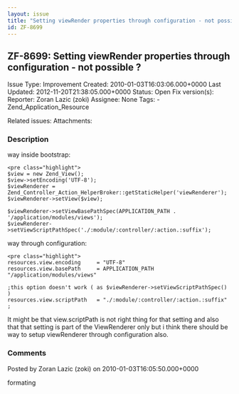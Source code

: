```yaml
---
layout: issue
title: "Setting viewRender properties through configuration - not possible ?"
id: ZF-8699
---
```


ZF-8699: Setting viewRender properties through configuration - not possible ?
-----------------------------------------------------------------------------

 Issue Type: Improvement Created: 2010-01-03T16:03:06.000+0000 Last Updated: 2012-11-20T21:38:05.000+0000 Status: Open Fix version(s): 
 Reporter:  Zoran Lazic (zoki)  Assignee:  None  Tags: - Zend\_Application\_Resource
 
 Related issues: 
 Attachments: 
### Description

way inside bootstrap:

 
    <pre class="highlight">
    $view = new Zend_View();
    $view->setEncoding('UTF-8');
    $viewRenderer = Zend_Controller_Action_HelperBroker::getStaticHelper('viewRenderer');
    $viewRenderer->setView($view);
    
    $viewRenderer->setViewBasePathSpec(APPLICATION_PATH . '/application/modules/views');
    $viewRenderer->setViewScriptPathSpec('./:module/:controller/:action.:suffix');


way through configuration:

 
    <pre class="highlight">
    resources.view.encoding     = "UTF-8"
    resources.view.basePath     = APPLICATION_PATH "/application/modules/views"
    
    ;this option doesn't work ( as $viewRenderer->setViewScriptPathSpec() )
    resources.view.scriptPath   = "./:module/:controller/:action.:suffix" ;


It might be that view.scriptPath is not right thing for that setting and also that that setting is part of the ViewRenderer only but i think there should be way to setup viewRenderer through configuration also.

 

 

### Comments

Posted by Zoran Lazic (zoki) on 2010-01-03T16:05:50.000+0000

formating

 

 